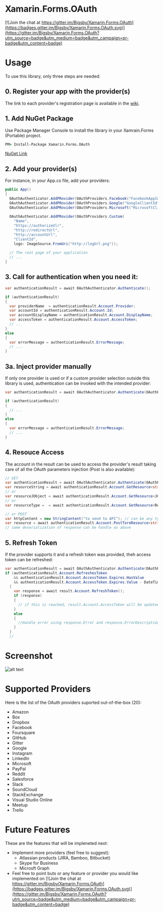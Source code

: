 # Xamarin.Forms.OAuth

[![Join the chat at https://gitter.im/Bigsby/Xamarin.Forms.OAuth](https://badges.gitter.im/Bigsby/Xamarin.Forms.OAuth.svg)](https://gitter.im/Bigsby/Xamarin.Forms.OAuth?utm_source=badge&utm_medium=badge&utm_campaign=pr-badge&utm_content=badge)


# Usage

To use this library, only three steps are needed:

## 0. Register your app with the provider(s)
The link to each provider's registration page is available in the [wiki](https://github.com/Bigsby/Xamarin.Forms.OAuth/wiki).

## 1. Add NuGet Package
Use Package Manager Console to install the library in your Xamrain.Forms (Portable) project.
```bat
PM> Install-Package Xamarin.Forms.OAuth 
```
[NuGet Link](https://www.nuget.org/packages/Xamarin.Forms.OAuth/)

## 2. Add your provider(s)
For instance, in your App.cs file, add your providers:
```cs
public App()
{
  OAuthAuthenticator.AddPRovider(OAuthProviders.Facebook("FacebookAppId"));
  OAuthAuthenticator.AddPRovider(OAuthProviders.Google("GoogleClientId", "RedirectUrlConfiguredInGoogleAppConsole"));
  OAuthAuthenticator.AddPRovider(OAuthProviders.Microsoft("MicrosoftClientId", "RedirectUrlConfiguredInMicrosoftDeveloperApp"));
  
  OAuthAuthenticator.AddPRovider(OAuthProviders.Custom(
    "Name", 
    "https://authorizeUlr", 
    "http://redirectUrl", 
    "http://accountUrl", 
    "ClientId", 
    logo: ImageSource.FromUri("http://logUrl.png"));
  
  // The root page of your application
  // ...
}
```

## 3. Call for authentication when you need it:
```cs
var authenticationResult = await OAuthAuthenticator.Authenticate();

if (authenticationResult)
{
  var providerName  = authenticationResult.Account.Provider;
  var accountId = authenticationResult.Account.Id;
  var accountDisplayName = authenticationResult.Account.DisplayName;
  var accessToken = authenticationResult.Account.AccessToken;
  // ...
}
else
{
  var errorMessage = authenticationResult.ErrorMessage;
  // ...
}
```

## 3a. Inject provider manually
If only one provider is used or if a custom provider selection outside this library is used, authentication can be invoked with the intended provider:
```cs
var authenticationResult = await OAuthAuthenticator.Authenticate(OAuthProvider.Facebook("FacebookAppId"));

if (authenticationResult)
{
  // ...
}
else
{
  var errorMessage = authenticationResult.ErrorMessage;
  // ...
}
```

## 4. Resouce Access
The account in the result can be used to access the provider's result taking care of all the OAuth parameters injection (Post is also available):
```cs
// GET
var authenticationResult = await OAuthAuthenticator.Authenticate(OAuthProvider.Facebook("FacebookAppId"));
var resourceString = await authenticationResult.Account.GetResource<string>("https://graph.facebook.com/v2.5/me");
// or
var resourceJObject = await authenticationResult.Account.GetResource<JObject>("https://graph.facebook.com/v2.5/me");
// or
var resourceType =  = await authenticationResult.Account.GetResource<ResourceType>("https://graph.facebook.com/v2.5/me");

// or POST
var httpContent = new StringContent("to send to API"); // can be any type deriving from System.Net.Http.HttpContent
var resource = await authenticationResult.Account.PostToreResource<string>("resourceUrl", httpContent);
// same deserialization of response can be handle as above
```

## 5. Refresh Token
If the provider supports it and a refresh token was provided, theh access token can be refreshed:
```cs
var authenticationResult = await OAuthAuthenticator.Authenticate(OAuthProvider.Facebook("FacebookAppId"));
if (authenticationResult.Account.RefreshesToken 
    && authenticationResult.Account.AccessToken.Expires.HasValue 
    && authenticationResult.Account.AccessToken.Expires.Value - DateTime.Now < TimeSpan.FromMinutes(5))
  {
    var response = await result.Account.RefreshToken();
    if (response)
    {
      // if this is reached, result.Account.AccessToken will be updated with new token and expiration DateTime
    }
    else
    {
      //Handle error using response.Error and response.ErrorDescription
    }
  }
  // 
```

# Screenshot
![alt text](Screenshots/W10MobileScreenshot.png "Windows 10 Mobile")

# Supported Providers

Here is the list of the OAuth providers suported out-of-the-box (20):
* Amazon
* Box
* Dropbox
* Facebook
* Foursquare
* GitHub
* Gitter
* Google
* Instagram
* LinkedIn
* Microsoft
* PayPal
* ReddIt
* Salesforce
* Slack
* SoundCloud
* StackExchange
* Visual Studio Online
* Meetup
* Trello

# Future Features
These are the features that will be impleneted next:
* Implement more providers (feel free to suggest):
  * Atlassian products (JIRA, Bamboo, Bitbucket)
  * Skype for Business
  * Microsft Graph
* Feel free to point buts or any feature or provider you would like implemented on  [![Join the chat at https://gitter.im/Bigsby/Xamarin.Forms.OAuth](https://badges.gitter.im/Bigsby/Xamarin.Forms.OAuth.svg)](https://gitter.im/Bigsby/Xamarin.Forms.OAuth?utm_source=badge&utm_medium=badge&utm_campaign=pr-badge&utm_content=badge)
